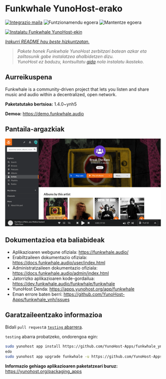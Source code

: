 <!--
Ohart ongi: README hau automatikoki sortu da <https://github.com/YunoHost/apps/tree/master/tools/readme_generator>ri esker
EZ editatu eskuz.
-->

# Funkwhale YunoHost-erako

[![Integrazio maila](https://apps.yunohost.org/badge/integration/funkwhale)](https://ci-apps.yunohost.org/ci/apps/funkwhale/)
![Funtzionamendu egoera](https://apps.yunohost.org/badge/state/funkwhale)
![Mantentze egoera](https://apps.yunohost.org/badge/maintained/funkwhale)

[![Instalatu Funkwhale YunoHost-ekin](https://install-app.yunohost.org/install-with-yunohost.svg)](https://install-app.yunohost.org/?app=funkwhale)

*[Irakurri README hau beste hizkuntzatan.](./ALL_README.md)*

> *Pakete honek Funkwhale YunoHost zerbitzari batean azkar eta zailtasunik gabe instalatzea ahalbidetzen dizu.*  
> *YunoHost ez baduzu, kontsultatu [gida](https://yunohost.org/install) nola instalatu ikasteko.*

## Aurreikuspena

Funkwhale is a community-driven project that lets you listen and share music and audio within a decentralized, open network. 

**Paketatutako bertsioa:** 1.4.0~ynh5

**Demoa:** <https://demo.funkwhale.audio>

## Pantaila-argazkiak

![Funkwhale(r)en pantaila-argazkia](./doc/screenshots/screenshot1.png)

## Dokumentazioa eta baliabideak

- Aplikazioaren webgune ofiziala: <https://funkwhale.audio/>
- Erabiltzaileen dokumentazio ofiziala: <https://docs.funkwhale.audio/user/index.html>
- Administratzaileen dokumentazio ofiziala: <https://docs.funkwhale.audio/admin/index.html>
- Jatorrizko aplikazioaren kode-gordailua: <https://dev.funkwhale.audio/funkwhale/funkwhale>
- YunoHost Denda: <https://apps.yunohost.org/app/funkwhale>
- Eman errore baten berri: <https://github.com/YunoHost-Apps/funkwhale_ynh/issues>

## Garatzaileentzako informazioa

Bidali `pull request`a [`testing` abarrera](https://github.com/YunoHost-Apps/funkwhale_ynh/tree/testing).

`testing` abarra probatzeko, ondorengoa egin:

```bash
sudo yunohost app install https://github.com/YunoHost-Apps/funkwhale_ynh/tree/testing --debug
edo
sudo yunohost app upgrade funkwhale -u https://github.com/YunoHost-Apps/funkwhale_ynh/tree/testing --debug
```

**Informazio gehiago aplikazioaren paketatzeari buruz:** <https://yunohost.org/packaging_apps>
